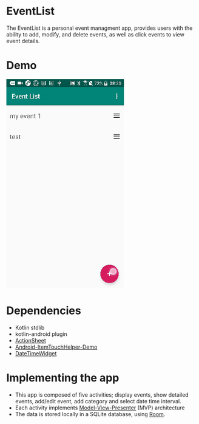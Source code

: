 # EventList
The EventList is a personal event managment app,  provides users with the ability to add, modify, and delete events, as well as click events to view event details.

# Demo
![sample](/preview/add_event.gif)

# Dependencies
*  Kotlin stdlib
*  kotlin-android plugin
*  [ActionSheet](https://github.com/WindSekirun/ActionSheet)
*  [Android-ItemTouchHelper-Demo](https://github.com/iPaulPro/Android-ItemTouchHelper-Demo)
*  [DateTimeWidget](https://github.com/techartist/DateTimeWidget)

# Implementing the app
* This app is composed of five activities; display events, show detailed events, add/edit event, add category and select date time interval.
* Each activity implements [Model-View-Presenter](https://en.wikipedia.org/wiki/Model%E2%80%93view%E2%80%93presenter) (MVP) architecture
* The data is stored locally in a SQLite database, using [Room](https://developer.android.com/topic/libraries/architecture/room.html).
